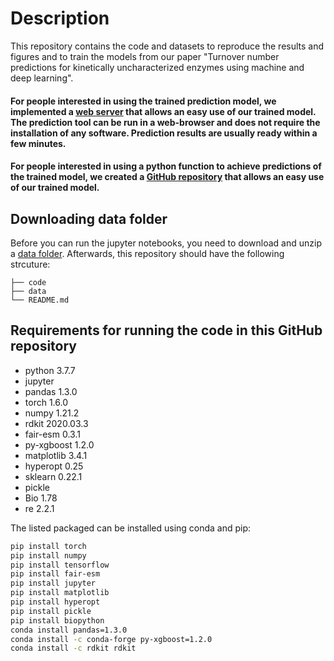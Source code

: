 # Description
This repository contains the code and datasets to reproduce the results and figures and to train the models from our paper "Turnover number predictions for kinetically uncharacterized enzymes using machine and deep learning".


#### For people interested in using the trained prediction model, we implemented a [web server](https://turnup.cs.hhu.de/) that allows an easy use of our trained model. The prediction tool can be run in a web-browser and does not require the installation of any software. Prediction results are usually ready within a few minutes.

#### For people interested in using a python function to achieve predictions of the trained model, we created a [GitHub repository](https://github.com/AlexanderKroll/kcat_prediction_function) that allows an easy use of our trained model.


## Downloading data folder
Before you can run the jupyter notebooks, you need to download and unzip a [data folder](https://drive.google.com/file/d/14gRex3RnLjc5plbDCrKnJk1l_dfpKtw4/view?usp=share_link). Afterwards, this repository should have the following strcuture:

    ├── code                   
    ├── data                    
    └── README.md

## Requirements for running the code in this GitHub repository

- python 3.7.7
- jupyter
- pandas 1.3.0
- torch 1.6.0
- numpy 1.21.2
- rdkit 2020.03.3
- fair-esm 0.3.1
- py-xgboost 1.2.0
- matplotlib 3.4.1
- hyperopt 0.25
- sklearn 0.22.1
- pickle
- Bio 1.78
- re 2.2.1

The listed packaged can be installed using conda and pip:

```bash
pip install torch
pip install numpy
pip install tensorflow
pip install fair-esm
pip install jupyter
pip install matplotlib
pip install hyperopt
pip install pickle
pip install biopython
conda install pandas=1.3.0
conda install -c conda-forge py-xgboost=1.2.0
conda install -c rdkit rdkit
```
